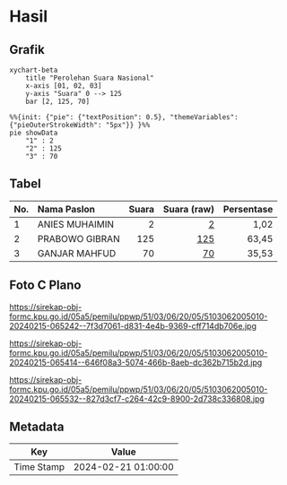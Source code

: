 # Hasil

## Grafik

```mermaid
xychart-beta
    title "Perolehan Suara Nasional"
    x-axis [01, 02, 03]
    y-axis "Suara" 0 --> 125
    bar [2, 125, 70]
```

```mermaid
%%{init: {"pie": {"textPosition": 0.5}, "themeVariables": {"pieOuterStrokeWidth": "5px"}} }%%
pie showData
    "1" : 2
    "2" : 125
    "3" : 70
```

## Tabel

| No. | Nama Paslon    | Suara | Suara (raw) | Persentase |
|:--- |:-------------- | -----:| -----------:| ----------:|
| 1   | ANIES MUHAIMIN | 2     | [2][p-1]    | 1,02       |
| 2   | PRABOWO GIBRAN | 125   | [125][p-2]  | 63,45      |
| 3   | GANJAR MAHFUD  | 70    | [70][p-3]   | 35,53      |


[p-1]: https://github.com/gigit-pemilu/pemilu-2024/blob/main/pilpres/hitung-suara/sub/51-bali/sub/03-badung/sub/06-kuta-utara/sub/2005-canggu/sub/010-tps/sub/paslon-1.txt
[p-2]: https://github.com/gigit-pemilu/pemilu-2024/blob/main/pilpres/hitung-suara/sub/51-bali/sub/03-badung/sub/06-kuta-utara/sub/2005-canggu/sub/010-tps/sub/paslon-2.txt
[p-3]: https://github.com/gigit-pemilu/pemilu-2024/blob/main/pilpres/hitung-suara/sub/51-bali/sub/03-badung/sub/06-kuta-utara/sub/2005-canggu/sub/010-tps/sub/paslon-3.txt

## Foto C Plano

https://sirekap-obj-formc.kpu.go.id/05a5/pemilu/ppwp/51/03/06/20/05/5103062005010-20240215-065242--7f3d7061-d831-4e4b-9369-cff714db706e.jpg

https://sirekap-obj-formc.kpu.go.id/05a5/pemilu/ppwp/51/03/06/20/05/5103062005010-20240215-065414--646f08a3-5074-466b-8aeb-dc362b715b2d.jpg

https://sirekap-obj-formc.kpu.go.id/05a5/pemilu/ppwp/51/03/06/20/05/5103062005010-20240215-065532--827d3cf7-c264-42c9-8900-2d738c336808.jpg


## Metadata

| Key        | Value               |
| ---------- | ------------------- |
| Time Stamp | 2024-02-21 01:00:00 |




